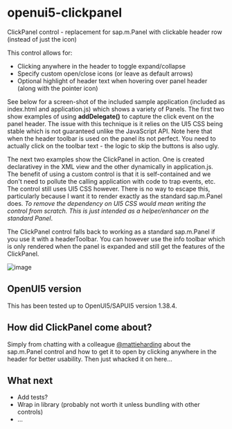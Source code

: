 # openui5-clickpanel
ClickPanel control - replacement for sap.m.Panel with clickable header row (instead of just the icon)

This control allows for:
+ Clicking anywhere in the header to toggle expand/collapse
+ Specify custom open/close icons (or leave as default arrows)
+ Optional highlight of header text when hovering over panel header (along with the pointer icon)

See below for a screen-shot of the included sample application (included as index.html and application.js) which shows a variety of Panels. The first two show examples of using **addDelegate()** to capture the click event on the panel header. The issue with this technique is it relies on the UI5 CSS being stable which is not guaranteed unlike the JavaScript API.
Note here that when the header toolbar is used on the panel its not perfect. You need to actually click on the toolbar text - the logic to skip the buttons is also ugly.

The next two examples show the ClickPanel in action. One is created declarativey in the XML view and the other dynamically in application.js. The benefit of using a custom control is that it is self-contained and we don't need to pollute the calling application with code to trap events, etc.
The control still uses UI5 CSS however. There is no way to escape this, particularly because I want it to render exactly as the standard sap.m.Panel does. *To remove the dependency on UI5 CSS would mean writing the control from scratch. This is just intended as a helper/enhancer on the standard Panel*.

The ClickPanel control falls back to working as a standard sap.m.Panel if you use it with a headerToolbar. You can however use the info toolbar which is only rendered when the panel is expanded and still get the features of the ClickPanel.

![image](https://cloud.githubusercontent.com/assets/1317161/16406095/8d2321c0-3d3e-11e6-818c-4b2880de72c7.png)

## OpenUI5 version
This has been tested up to OpenUI5/SAPUI5 version 1.38.4.

## How did ClickPanel come about?
Simply from chatting with a colleague [@mattieharding](https://github.com/mattieharding) about the sap.m.Panel control and how to get it to open by clicking anywhere in the header for better usability. Then just whacked it on here...

## What next
+ Add tests?
+ Wrap in library (probably not worth it unless bundling with other controls)
+ ...
